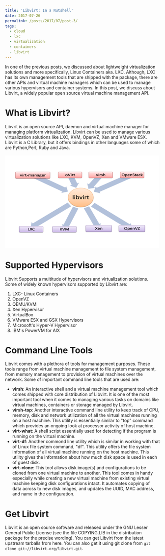```yaml
---
title: 'Libvirt: In a Nutshell'
date: 2017-07-26
permalink: /posts/2017/07/post-3/
tags:
  - cloud
  - lxc
  - virtualization
  - containers
  - libvirt
---
```


In one of the previous posts, we discussed about lightweight virtualization solutions and more specifically, Linux Containers aka. LXC. Although, LXC has its own management tools that are shipped with the package, there are other APIs and virtual machine managers which can be used to manage various hypervisors and container systems. In this post, we discuss about Libvirt, a widely popular open source virtual machine management API.

What is Libvirt?
========
Libvrit is an open source API, daemon and virtual machine manager for managing platform virtualization. Libvirt can be used to manage various virtualization solutions like LXC, KVM, OpenVZ, Xen and VMware ESX. Libvirt is a C Library, but it offers bindings in other languages some of which are Python,Perl, Ruby and Java. <br/><br/><img src='/images/libvirt.png' width="500" height="300" align="center">

Supported Hypervisors
========
Libvirt Supports a multitude of hypervisors and virtualization solutions. Some of widely known hypervisors supported by Libvirt are:
1. LXC- Linux Containers
2. OpenVZ
3. QEMU/KVM
4. Xen Hypervisor
5. VirtualBox
6. VMware ESX and GSX Hypervisors
7. Microsoft's Hyper-V Hypervisor
8. IBM's PowerVM for AIX

Command Line Tools
=========
Libvirt comes with a plethora of tools for management purposes. These tools range from virtual machine management to file system management, from memory management to provision of virtual machines over the network. Some of important command line tools that are used are:     
* **virsh**: An interactive shell and a virtual machine management tool which comes shipped with core distribution of Libvirt. It is one of the most important tool when it comes to managing various tasks on domains like virtual machines, containers or storage managed by Libvirt.     
* **virsh-top**: Another interactive command line utility to keep track of CPU, memory, disk and network utilization of all the virtual machines running on a host machine. This utility is essentially similar to "top" command which provides an ongoing look at processor activity of host machine.     
* **virt-what**: A shell script essentially used for detecting if the program is running on the virtual machine.     
* **virt-df**: Another commond line utility which is similar in working with that of Linux file system command, "df". This utility offers the file system information of all virtual machine running on the host machine. This utility gives the information about how much disk space is used in each of guest disk.     
* **virt-clone**: This tool allows disk image(s) and configurations to be cloned from one virtual machine to another. This tool comes in handy especially while creating a new virtual machine from existing virtual machine keeping disk configurations intact. It automates copying of data across to new disk images, and updates the UUID, MAC address, and name in the configuration.      

Get Libvirt
========
Libvirt is an open source software and released under the GNU Lesser General Public License (see the file COPYING.LIB in the distribution package for the precise wording). You can get Libvirt from the latest upstream tarballs from here. You can also get it using git clone from `git clone git://libvirt.org/libvirt.git`.

